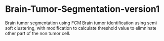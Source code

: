 # Brain-Tumor-Segmentation-version1
Brain tumor segmentation using FCM
Brain tumor identification using semi soft clustering, with modification to calculate threshold value to elimninate other part 
of the non tumor cell. 
